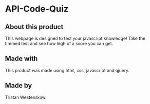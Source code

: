 # API-Code-Quiz

## About this product

This webpage is designed to test your javascript knowledge!
Take the timmed test and see how high of a score you can get.

## Made with

This product was made using html, css, javascript and qjuery.

## Made by

Tristan Westenskow.
